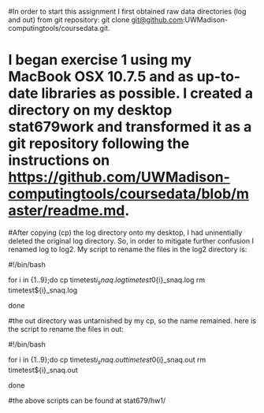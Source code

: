 #In order to start this assignment I first obtained raw data directories (log and out) from git repository: git clone git@github.com:UWMadison-computingtools/coursedata.git.

# I began exercise 1 using my MacBook OSX 10.7.5 and as up-to-date libraries as possible. I created a directory on my desktop stat679work and transformed it as a git repository following the instructions on https://github.com/UWMadison-computingtools/coursedata/blob/master/readme.md. 

#After copying (cp) the log directory onto my desktop, I had uninentially deleted the original log directory. So, in order to mitigate further confusion I renamed log to log2. My script to rename the files in the log2 directory is:

#!/bin/bash

for i in {1..9};do
cp timetest${i}_snaq.log timetest0${i}_snaq.log
rm timetest${i}_snaq.log 

done

#the out directory was untarnished by my cp, so the name remained. here is the script to rename the files in out:

#!/bin/bash

for i in {1..9};do
cp timetest${i}_snaq.out timetest0${i}_snaq.out
rm timetest${i}_snaq.out

done

#the above scripts can be found at stat679/hw1/

